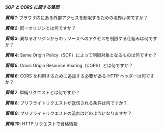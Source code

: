 **_SOP と CORS に関する質問_**

**_質問 1_**: ブラウザ内にある外部アクセスを制限するための境界は何ですか？

**_質問 2_**: 同一オリジンとは何ですか？

**_質問 3_**: 異なるオリジンからのリソースへのアクセスを制限する仕組みは何ですか？

**_質問 4_**: Same Origin Policy（SOP）によって制限対象となるものは何ですか？

**_質問 5_**: Cross Origin Resource Sharing（CORS）とは何ですか？

**_質問 6_**: CORS を利用するために追加する必要がある HTTP ヘッダーは何ですか？

**_質問 7_**: 単純リクエストとは何ですか？

**_質問 8_**: プリフライトリクエストが送信される条件は何ですか？

**_質問 9_**: プリフライトリクエストの流れはどのようになりますか？

**_質問 10_**: HTTP リクエストで資格情報
